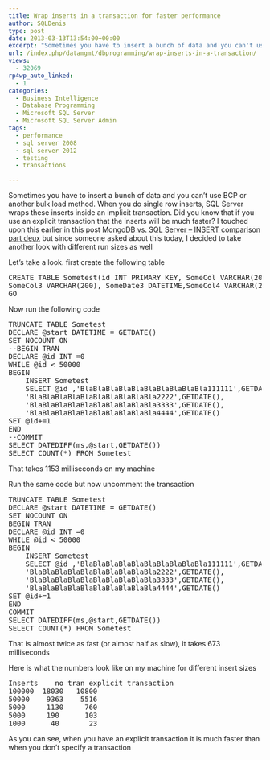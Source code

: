 ```yaml
---
title: Wrap inserts in a transaction for faster performance
author: SQLDenis
type: post
date: 2013-03-13T13:54:00+00:00
excerpt: "Sometimes you have to insert a bunch of data and you can't use BCP or another bulk load method. When you do single row inserts, SQL Server wraps these inserts inside an implicit transaction. Did you know that if you use an explicit transaction that the&hellip;"
url: /index.php/datamgmt/dbprogramming/wrap-inserts-in-a-transaction/
views:
  - 32069
rp4wp_auto_linked:
  - 1
categories:
  - Business Intelligence
  - Database Programming
  - Microsoft SQL Server
  - Microsoft SQL Server Admin
tags:
  - performance
  - sql server 2008
  - sql server 2012
  - testing
  - transactions

---
```

Sometimes you have to insert a bunch of data and you can&#8217;t use BCP or another bulk load method. When you do single row inserts, SQL Server wraps these inserts inside an implicit transaction. Did you know that if you use an explicit transaction that the inserts will be much faster? I touched upon this earlier in this post [MongoDB vs. SQL Server &#8211; INSERT comparison part deux][1] but since someone asked about this today, I decided to take another look with different run sizes as well

Let&#8217;s take a look. first create the following table

<pre>CREATE TABLE Sometest(id INT PRIMARY KEY, SomeCol VARCHAR(200), SomeDate DATETIME,SomeCol2 VARCHAR(200), SomeDate2 DATETIME,
SomeCol3 VARCHAR(200), SomeDate3 DATETIME,SomeCol4 VARCHAR(200), SomeDate4 DATETIME)
GO</pre>

Now run the following code

<pre>TRUNCATE TABLE Sometest
DECLARE @start DATETIME = GETDATE()
SET NOCOUNT ON
--BEGIN TRAN
DECLARE @id INT =0
WHILE @id &lt; 50000
BEGIN
	INSERT Sometest
	SELECT @id ,'BlaBlaBlaBlaBlaBlaBlaBlaBlaBla111111',GETDATE(),
	'BlaBlaBlaBlaBlaBlaBlaBlaBlaBla2222',GETDATE(),
	'BlaBlaBlaBlaBlaBlaBlaBlaBlaBla3333',GETDATE(),
	'BlaBlaBlaBlaBlaBlaBlaBlaBlaBla4444',GETDATE()
SET @id+=1
END
--COMMIT
SELECT DATEDIFF(ms,@start,GETDATE())
SELECT COUNT(*) FROM Sometest</pre>

That takes 1153 milliseconds on my machine

Run the same code but now uncomment the transaction

<pre>TRUNCATE TABLE Sometest
DECLARE @start DATETIME = GETDATE()
SET NOCOUNT ON
BEGIN TRAN
DECLARE @id INT =0
WHILE @id &lt; 50000
BEGIN
	INSERT Sometest
	SELECT @id ,'BlaBlaBlaBlaBlaBlaBlaBlaBlaBla111111',GETDATE(),
	'BlaBlaBlaBlaBlaBlaBlaBlaBlaBla2222',GETDATE(),
	'BlaBlaBlaBlaBlaBlaBlaBlaBlaBla3333',GETDATE(),
	'BlaBlaBlaBlaBlaBlaBlaBlaBlaBla4444',GETDATE()
SET @id+=1
END
COMMIT
SELECT DATEDIFF(ms,@start,GETDATE())
SELECT COUNT(*) FROM Sometest</pre>

That is almost twice as fast (or almost half as slow), it takes 673 milliseconds

Here is what the numbers look like on my machine for different insert sizes

<pre>Inserts	no tran	explicit transaction
100000  18030   10800
50000	 9363	 5516
5000	 1130	  760
5000	 190	  103
1000	  40       23</pre>

As you can see, when you have an explicit transaction it is much faster than when you don&#8217;t specify a transaction

 [1]: /index.php/DataMgmt/DBProgramming/mongodb-vs-sql-server-insert-comparison